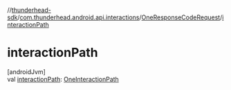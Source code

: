 //[thunderhead-sdk](../../../index.md)/[com.thunderhead.android.api.interactions](../index.md)/[OneResponseCodeRequest](index.md)/[interactionPath](interaction-path.md)

# interactionPath

[androidJvm]\
val [interactionPath](interaction-path.md): [OneInteractionPath](../-one-interaction-path/index.md)
